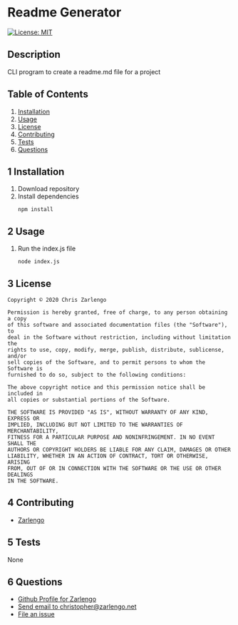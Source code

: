 # Readme Generator
[![License: MIT](https://img.shields.io/badge/License-MIT-yellow.svg)](https://opensource.org/licenses/MIT)

## Description
CLI program to create a readme.md file for a project

## Table of Contents

1. [Installation](#1-installation)
2. [Usage](#2-usage)
3. [License](#3-license)
4. [Contributing](#4-contributing)
5. [Tests](#5-tests)
6. [Questions](#6-questions)

## 1 Installation
1. Download repository
2. Install dependencies
    ```
    npm install
    ```

## 2 Usage
1. Run the index.js file
    ```
    node index.js
    ```

## 3 License
    Copyright © 2020 Chris Zarlengo

    Permission is hereby granted, free of charge, to any person obtaining a copy
    of this software and associated documentation files (the "Software"), to 
    deal in the Software without restriction, including without limitation the 
    rights to use, copy, modify, merge, publish, distribute, sublicense, and/or
    sell copies of the Software, and to permit persons to whom the Software is
    furnished to do so, subject to the following conditions:

    The above copyright notice and this permission notice shall be included in
    all copies or substantial portions of the Software.

    THE SOFTWARE IS PROVIDED "AS IS", WITHOUT WARRANTY OF ANY KIND, EXPRESS OR
    IMPLIED, INCLUDING BUT NOT LIMITED TO THE WARRANTIES OF MERCHANTABILITY,
    FITNESS FOR A PARTICULAR PURPOSE AND NONINFRINGEMENT. IN NO EVENT SHALL THE
    AUTHORS OR COPYRIGHT HOLDERS BE LIABLE FOR ANY CLAIM, DAMAGES OR OTHER
    LIABILITY, WHETHER IN AN ACTION OF CONTRACT, TORT OR OTHERWISE, ARISING
    FROM, OUT OF OR IN CONNECTION WITH THE SOFTWARE OR THE USE OR OTHER DEALINGS
    IN THE SOFTWARE.

## 4 Contributing
* [Zarlengo](https://github.com/Zarlengo)


## 5 Tests
None

## 6 Questions
* [Github Profile for Zarlengo](https://github.com/Zarlengo)
* [Send email to christopher@zarlengo.net](mailto:christopher@zarlengo.net)
* [File an issue](https://github.com/Zarlengo/readme-generator\issues)
